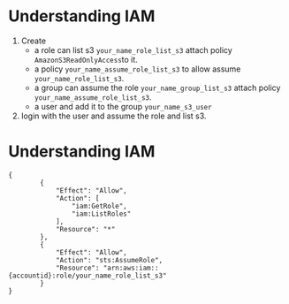 # Understanding IAM

1. Create
    - a role can list s3 `your_name_role_list_s3` attach policy `AmazonS3ReadOnlyAccess`to it.
    - a policy `your_name_assume_role_list_s3` to allow assume `your_name_role_list_s3`.
    - a group can assume the role `your_name_group_list_s3` attach policy `your_name_assume_role_list_s3`.
    - a user and add it to the group `your_name_s3_user`
2. login with the user and assume the role and list s3.



# Understanding IAM

```
{
        {
            "Effect": "Allow",
            "Action": [
                "iam:GetRole",
                "iam:ListRoles"
            ],
            "Resource": "*"
        },
        {
            "Effect": "Allow",
            "Action": "sts:AssumeRole",
            "Resource": "arn:aws:iam::{accountid}:role/your_name_role_list_s3"
        }
}
```
